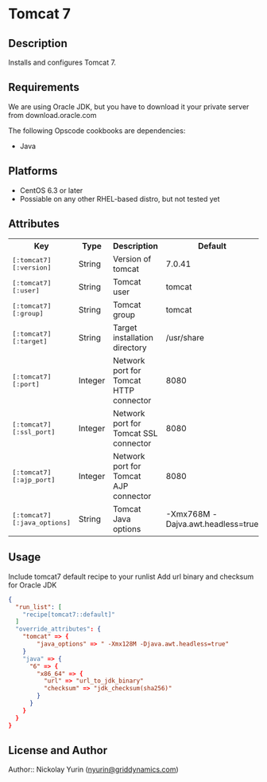 Tomcat 7
========
Description
-----------
Installs and configures Tomcat 7.

Requirements
------------
We are using Oracle JDK, but you have to download it your private server from download.oracle.com

The following Opscode cookbooks are dependencies:
<ul>
  <li>Java</li>
</ul>

Platforms
---------
<ul>
  <li>CentOS 6.3 or later</li>
  <li>Possiable on any other RHEL-based distro, but not tested yet</li>
</ul>

Attributes
----------
<table>
  <tr>
    <th>Key</th>
    <th>Type</th>
    <th>Description</th>
    <th>Default</th>
  </tr>
  <tr>
    <td><tt>[:tomcat7][:version]</tt></td>
    <td>String</td>
    <td>Version of tomcat</td>
    <td>7.0.41</td>
  </tr>
  <tr>
    <td><tt>[:tomcat7][:user]</tt></td>
    <td>String</td>
    <td>Tomcat user</td>
    <td>tomcat</td>
  </tr>
  <tr>
    <td><tt>[:tomcat7][:group]</tt></td>
    <td>String</td>
    <td>Tomcat group</td>
    <td>tomcat</td>
  </tr>
  <tr>
    <td><tt>[:tomcat7][:target]</tt></td>
    <td>String</td>
    <td>Target installation directory</td>
    <td>/usr/share</td>
  </tr>
  <tr>
    <td><tt>[:tomcat7][:port]</tt></td>
    <td>Integer</td>
    <td>Network port for Tomcat HTTP connector</td>
    <td>8080</td>
  </tr>
  <tr>
    <td><tt>[:tomcat7][:ssl_port]</tt></td>
    <td>Integer</td>
    <td>Network port for Tomcat SSL connector</td>
    <td>8080</td>
  </tr>
  <tr>
    <td><tt>[:tomcat7][:ajp_port]</tt></td>
    <td>Integer</td>
    <td>Network port for Tomcat AJP connector</td>
    <td>8080</td>
  </tr>
  <tr>
    <td><tt>[:tomcat7][:java_options]</tt></td>
    <td>String</td>
    <td>Tomcat Java options</td>
    <td>-Xmx768M -Dajva.awt.headless=true</td>
  </tr>
  <tr>

  </tr>
</table>

Usage
-----
Include tomcat7 default recipe to your runlist
Add url binary and checksum for Oracle JDK
```json
{
  "run_list": [
    "recipe[tomcat7::default]"
  ]
  "override_attributes": {
    "tomcat" => {
        "java_options" => " -Xmx128M -Djava.awt.headless=true"
    }
    "java" => {
      "6" => {
        "x86_64" => {
          "url" => "url_to_jdk_binary"
          "checksum" => "jdk_checksum(sha256)"
        }
      }
    }  
  }
}
```

License and Author
------------------
Author:: Nickolay Yurin (nyurin@griddynamics.com)
